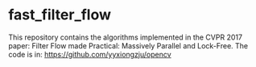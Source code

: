 # fast_filter_flow
This repository contains the algorithms implemented in the CVPR 2017 paper: Filter Flow made Practical: Massively Parallel and Lock-Free.
The code is in: https://github.com/yyxiongzju/opencv 
